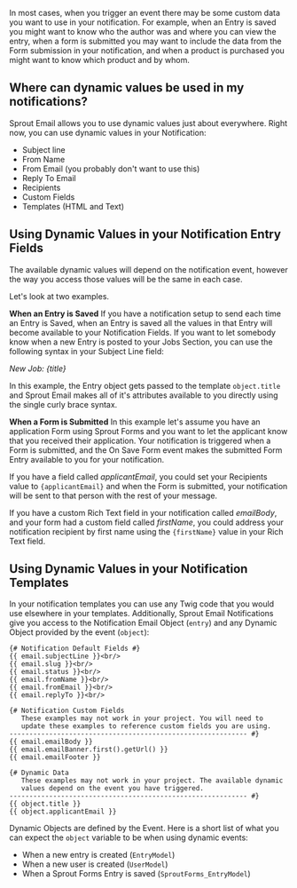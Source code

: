 In most cases, when you trigger an event there may be some custom data you want to use in your notification.  For example, when an Entry is saved you might want to know who the author was and where you can view the entry, when a form is submitted you may want to include the data from the Form submission in your notification, and when a product is purchased you might want to know which product and by whom.

## Where can dynamic values be used in my notifications?

Sprout Email allows you to use dynamic values just about everywhere. Right now, you can use dynamic values in your Notification:

- Subject line
- From Name
- From Email (you probably don't want to use this)
- Reply To Email
- Recipients
- Custom Fields
- Templates (HTML and Text)

## Using Dynamic Values in your Notification Entry Fields

The available dynamic values will depend on the notification event, however the way you access those values will be the same in each case.  

Let's look at two examples.

**When an Entry is Saved**
If you have a notification setup to send each time an Entry is Saved, when an Entry is saved all the values in that Entry will become available to your Notification Fields.  If you want to let somebody know when a new Entry is posted to your Jobs Section, you can use the following syntax in your Subject Line field:

_New Job: {title}_

In this example, the Entry object gets passed to the template `object.title` and Sprout Email makes all of it's attributes available to you directly using the single curly brace syntax.

**When a Form is Submitted**
In this example let's assume you have an application Form using Sprout Forms and you want to let the applicant know that you received their application.  Your notification is triggered when a Form is submitted, and the On Save Form event makes the submitted Form Entry available to you for your notification.

If you have a field called _applicantEmail_, you could set your Recipients value to `{applicantEmail}` and when the Form is submitted, your notification will be sent to that person with the rest of your message.

If you have a custom Rich Text field in your notification called _emailBody_, and your form had a custom field called _firstName_, you could address your notification recipient by first name using the `{firstName}` value in your Rich Text field.

## Using Dynamic Values in your Notification Templates

In your notification templates you can use any Twig code that you would use elsewhere in your templates. Additionally, Sprout Email Notifications give you access to the Notification Email Object (`entry`) and any Dynamic Object provided by the event (`object`):

``` twig
{# Notification Default Fields #}
{{ email.subjectLine }}<br/>
{{ email.slug }}<br/>
{{ email.status }}<br/>
{{ email.fromName }}<br/>
{{ email.fromEmail }}<br/>
{{ email.replyTo }}<br/>

{# Notification Custom Fields 
   These examples may not work in your project. You will need to
   update these examples to reference custom fields you are using.
------------------------------------------------------------ #}
{{ email.emailBody }}
{{ email.emailBanner.first().getUrl() }}
{{ email.emailFooter }}

{# Dynamic Data
   These examples may not work in your project. The available dynamic
   values depend on the event you have triggered.
------------------------------------------------------------ #}
{{ object.title }}
{{ object.applicantEmail }}
```

Dynamic Objects are defined by the Event.  Here is a short list of what you can expect the `object` variable to be when using dynamic events:

- When a new entry is created (`EntryModel`)
- When a new user is created (`UserModel`)
- When a Sprout Forms Entry is saved (`SproutForms_EntryModel`)